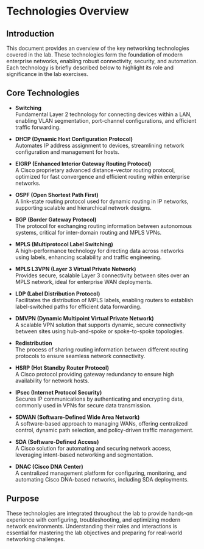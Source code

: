 # Technologies Overview

## Introduction

This document provides an overview of the key networking technologies covered in the lab. These technologies form the foundation of modern enterprise networks, enabling robust connectivity, security, and automation. Each technology is briefly described below to highlight its role and significance in the lab exercises.

## Core Technologies

- **Switching**  
  Fundamental Layer 2 technology for connecting devices within a LAN, enabling VLAN segmentation, port-channel configurations, and efficient traffic forwarding.

- **DHCP (Dynamic Host Configuration Protocol)**  
  Automates IP address assignment to devices, streamlining network configuration and management for hosts.

- **EIGRP (Enhanced Interior Gateway Routing Protocol)**  
  A Cisco proprietary advanced distance-vector routing protocol, optimized for fast convergence and efficient routing within enterprise networks.

- **OSPF (Open Shortest Path First)**  
  A link-state routing protocol used for dynamic routing in IP networks, supporting scalable and hierarchical network designs.

- **BGP (Border Gateway Protocol)**  
  The protocol for exchanging routing information between autonomous systems, critical for inter-domain routing and MPLS VPNs.

- **MPLS (Multiprotocol Label Switching)**  
  A high-performance technology for directing data across networks using labels, enhancing scalability and traffic engineering.

- **MPLS L3VPN (Layer 3 Virtual Private Network)**  
  Provides secure, scalable Layer 3 connectivity between sites over an MPLS network, ideal for enterprise WAN deployments.

- **LDP (Label Distribution Protocol)**  
  Facilitates the distribution of MPLS labels, enabling routers to establish label-switched paths for efficient data forwarding.

- **DMVPN (Dynamic Multipoint Virtual Private Network)**  
  A scalable VPN solution that supports dynamic, secure connectivity between sites using hub-and-spoke or spoke-to-spoke topologies.

- **Redistribution**  
  The process of sharing routing information between different routing protocols to ensure seamless network connectivity.

- **HSRP (Hot Standby Router Protocol)**  
  A Cisco protocol providing gateway redundancy to ensure high availability for network hosts.

- **IPsec (Internet Protocol Security)**  
  Secures IP communications by authenticating and encrypting data, commonly used in VPNs for secure data transmission.

- **SDWAN (Software-Defined Wide Area Network)**  
  A software-based approach to managing WANs, offering centralized control, dynamic path selection, and policy-driven traffic management.

- **SDA (Software-Defined Access)**  
  A Cisco solution for automating and securing network access, leveraging intent-based networking and segmentation.

- **DNAC (Cisco DNA Center)**  
  A centralized management platform for configuring, monitoring, and automating Cisco DNA-based networks, including SDA deployments.

## Purpose

These technologies are integrated throughout the lab to provide hands-on experience with configuring, troubleshooting, and optimizing modern network environments. Understanding their roles and interactions is essential for mastering the lab objectives and preparing for real-world networking challenges.